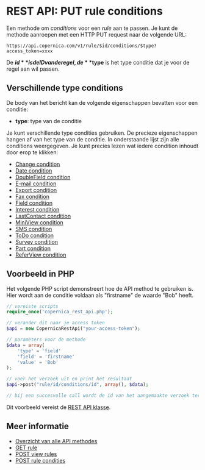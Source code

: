 # REST API: PUT rule conditions

Een methode om *conditions* voor een *rule* aan te passen. 
Je kunt de methode aanroepen met een HTTP PUT request naar de volgende URL:

`https://api.copernica.com/v1/rule/$id/conditions/$type?access_token=xxxx`

De **$id** is de ID van de regel, de **$type** is het type conditie dat je 
voor de regel aan wil passen.

## Verschillende type conditions

De body van het bericht kan de volgende eigenschappen bevatten voor een 
conditie:

- **type**: type van de conditie

Je kunt verschillende type condities gebruiken.
De precieze eigenschappen hangen af van het type van de conditie. 
In onderstaande lijst zijn alle conditions weergegeven. Je kunt 
precies lezen wat iedere condition inhoudt door erop te klikken:

- [Change condition](./rest-condition-type-change.md)
- [Date condition](./rest-condition-type-date.md)
- [DoubleField condition](./rest-condition-type-doublefield.md)
- [E-mail condition](./rest-condition-type-email.md)
- [Export condition](./rest-condition-type-export.md)
- [Fax condition](./rest-condition-type-fax.md)
- [Field condition](./rest-condition-type-field.md)
- [Interest condition](./rest-condition-type-interest.md)
- [LastContact condition](./rest-condition-type-lastcontact.md)
- [MiniView condition](./rest-condition-type-miniview.md)
- [SMS condition](./rest-condition-type-sms.md)
- [ToDo condition](./rest-condition-type-todo.md)
- [Survey condition](./rest-condition-type-survey.md)
- [Part condition](./rest-condition-type-part.md)
- [ReferView condition](./rest-condition-type-referview.md)

## Voorbeeld in PHP

Het volgende PHP script demonstreert hoe de API method te gebruiken is. 
Hier wordt aan de conditie voldaan als "firstname" de waarde "Bob" heeft.

```php
// vereiste scripts
require_once('copernica_rest_api.php');

// verander dit naar je access token
$api = new CopernicaRestApi("your-access-token");

// parameters voor de methode
$data = array(
    'type' = 'field'
    'field' = 'firstname'
    'value' = 'Bob'
);

// voer het verzoek uit en print het resultaat
$api->post("rule/id/conditions/id", array(), $data);

// bij een succesvolle call wordt de id van het aangemaakte verzoek teruggegeven
```

Dit voorbeeld vereist de [REST API klasse](rest-php).

## Meer informatie

* [Overzicht van alle API methodes](rest-api)
* [GET rule](./rest-get-rule)
* [POST view rules](./rest-post-view-rules)
* [POST rule condities](./rest-post-rule-conditions)

